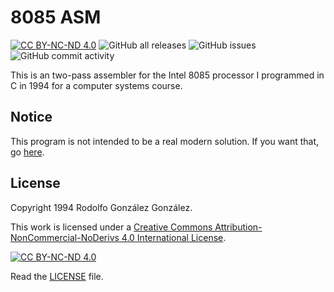 # 8085 ASM

[![CC BY-NC-ND 4.0][cc-by-nc-nd-shield]][cc-by-nc-nd]
![GitHub all releases](https://img.shields.io/github/downloads/rgglez/asm-8085/total) 
![GitHub issues](https://img.shields.io/github/issues/rgglez/asm-8085) 
![GitHub commit activity](https://img.shields.io/github/commit-activity/y/rgglez/asm-8085)

This is an two-pass assembler for the Intel 8085 processor I programmed in C in 1994 for a computer systems course.

## Notice

This program is not intended to be a real modern solution. If you want that, go [here](https://github.com/TomNisbet/asm85).

## License

Copyright 1994 Rodolfo González González.

This work is licensed under a
[Creative Commons Attribution-NonCommercial-NoDerivs 4.0 International License][cc-by-nc-nd].

[![CC BY-NC-ND 4.0][cc-by-nc-nd-image]][cc-by-nc-nd]

[cc-by-nc-nd]: http://creativecommons.org/licenses/by-nc-nd/4.0/
[cc-by-nc-nd-image]: https://licensebuttons.net/l/by-nc-nd/4.0/88x31.png
[cc-by-nc-nd-shield]: https://img.shields.io/badge/License-CC%20BY--NC--ND%204.0-lightgrey.svg


Read the [LICENSE](LICENSE.txt) file.
